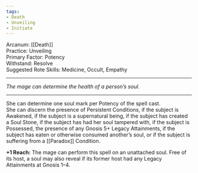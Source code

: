 ```yaml
---
tags:
- Death
- Unveiling
- Initiate
---
```


Arcanum: [[Death]]\
Practice: Unveiling\
Primary Factor: Potency\
Withstand: Resolve\
Suggested Rote Skills: Medicine, Occult, Empathy

---

_The mage can determine the health of a person’s soul._

---

She can determine one soul mark per Potency of the spell cast.\
She can discern the presence of Persistent Conditions, if the subject is Awakened, if the subject is a supernatural being, if the subject has created a Soul Stone, if the subject has had her soul tampered with, if the subject is Possessed, the presence of any Gnosis 5+ Legacy Attainments, if the subject has eaten or otherwise consumed another’s soul, or if the subject is suffering from a [[Paradox]] Condition.

**+1 Reach:** The mage can perform this spell on an unattached soul. Free of its host, a soul may also reveal if its former host had any Legacy Attainments at Gnosis 1–4.